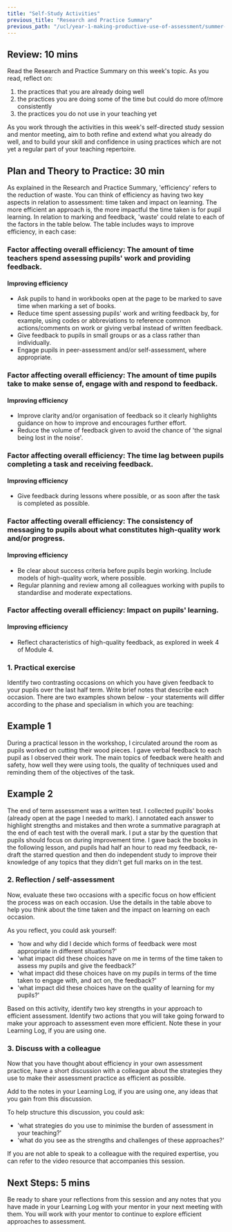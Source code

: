 ```yaml
---
title: "Self-Study Activities"
previous_title: "Research and Practice Summary"
previous_path: "/ucl/year-1-making-productive-use-of-assessment/summer-week-5-ect-research-and-practice-summary"
---
```


## Review: 10 mins

Read the Research and Practice Summary on this week's topic. As you read, reflect on:

1. the practices that you are already doing well
2. the practices you are doing some of the time but could do more of/more consistently
3. the practices you do not use in your teaching yet

As you work through the activities in this week's self-directed study session and mentor meeting, aim to both refine and extend what you already do well, and to build your skill and confidence in using practices which are not yet a regular part of your teaching repertoire.

## Plan and Theory to Practice: 30 min

As explained in the Research and Practice Summary, 'efficiency' refers to the reduction of waste. You can think of efficiency as having two key aspects in relation to assessment: time taken and impact on learning. The more efficient an approach is, the more impactful the time taken is for pupil learning. In relation to marking and feedback, 'waste' could relate to each of the factors in the table below. The table includes ways to improve efficiency, in each case:

### Factor affecting overall efficiency: The amount of time teachers spend assessing pupils' work and providing feedback.

#### Improving efficiency

- Ask pupils to hand in workbooks open at the page to be marked to save time when marking a set of books.
- Reduce time spent assessing pupils' work and writing feedback by, for example, using codes or abbreviations to reference common actions/comments on work or giving verbal instead of written feedback.
- Give feedback to pupils in small groups or as a class rather than individually.
- Engage pupils in peer-assessment and/or self-assessment, where appropriate.

### Factor affecting overall efficiency: The amount of time pupils take to make sense of, engage with and respond to feedback.

#### Improving efficiency

- Improve clarity and/or organisation of feedback so it clearly highlights guidance on how to improve and encourages further effort.
- Reduce the volume of feedback given to avoid the chance of 'the signal being lost in the noise'.

### Factor affecting overall efficiency: The time lag between pupils completing a task and receiving feedback.

#### Improving efficiency

- Give feedback during lessons where possible, or as soon after the task is completed as possible.

### Factor affecting overall efficiency: The consistency of messaging to pupils about what constitutes high-quality work and/or progress.

#### Improving efficiency

- Be clear about success criteria before pupils begin working. Include models of high-quality work, where possible.
- Regular planning and review among all colleagues working with pupils to standardise and moderate expectations.

### Factor affecting overall efficiency: Impact on pupils' learning.

#### Improving efficiency

- Reflect characteristics of high-quality feedback, as explored in week 4 of Module 4.

### 1. Practical exercise

Identify two contrasting occasions on which you have given feedback to your pupils over the last half term. Write brief notes that describe each occasion. There are two examples shown below - your statements will differ according to the phase and specialism in which you are teaching:

## Example 1

During a practical lesson in the workshop, I circulated around the room as pupils worked on cutting their wood pieces. I gave verbal feedback to each pupil as I observed their work. The main topics of feedback were health and safety, how well they were using tools, the quality of techniques used and reminding them of the objectives of the task.

## Example 2

The end of term assessment was a written test. I collected pupils' books (already open at the page I needed to mark). I annotated each answer to highlight strengths and mistakes and then wrote a summative paragraph at the end of each test with the overall mark. I put a star by the question that pupils should focus on during improvement time. I gave back the books in the following lesson, and pupils had half an hour to read my feedback, re-draft the starred question and then do independent study to improve their knowledge of any topics that they didn't get full marks on in the test.

### 2. Reflection / self-assessment

Now, evaluate these two occasions with a specific focus on how efficient the process was on each occasion. Use the details in the table above to help you think about the time taken and the impact on learning on each occasion.

As you reflect, you could ask yourself:

- 'how and why did I decide which forms of feedback were most appropriate in different situations?'
- 'what impact did these choices have on me in terms of the time taken to assess my pupils and give the feedback?'
- 'what impact did these choices have on my pupils in terms of the time taken to engage with, and act on, the feedback?'
- 'what impact did these choices have on the quality of learning for my pupils?'

Based on this activity, identify two key strengths in your approach to efficient assessment. Identify two actions that you will take going forward to make your approach to assessment even more efficient. Note these in your Learning Log, if you are using one.

### 3. Discuss with a colleague

Now that you have thought about efficiency in your own assessment practice, have a short discussion with a colleague about the strategies they use to make their assessment practice as efficient as possible.

Add to the notes in your Learning Log, if you are using one, any ideas that you gain from this discussion.

To help structure this discussion, you could ask:

- 'what strategies do you use to minimise the burden of assessment in your teaching?'
- 'what do you see as the strengths and challenges of these approaches?'

If you are not able to speak to a colleague with the required expertise, you can refer to the video resource that accompanies this session.

## Next Steps: 5 mins

Be ready to share your reflections from this session and any notes that you have made in your Learning Log with your mentor in your next meeting with them. You will work with your mentor to continue to explore efficient approaches to assessment.
